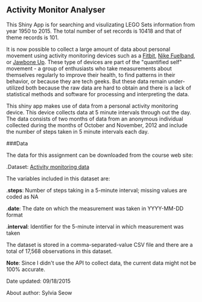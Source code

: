 ## Activity Monitor Analyser

This Shiny App is for searching and visulizating LEGO Sets information from year 1950 to 2015. The total number of set records is 10418 and that of theme records is 101.


It is now possible to collect a large amount of data about personal movement using activity monitoring devices such as a [Fitbit](http://www.fitbit.com), [Nike Fuelband](http://www.nike.com/us/en_us/c/nikeplus-fuelband), or [Jawbone Up](https://jawbone.com/up). These type of devices are part of the "quantified self" movement - a group of enthusiasts who take measurements about themselves regularly to improve their health, to find patterns in their behavior, or because they are tech geeks. But these data remain under-utilized both because the raw data are hard to obtain and there is a lack of statistical methods and software for processing and interpreting the data.

This shiny app makes use of data from a personal activity monitoring device. This device collects data at 5 minute intervals through out the day. The data consists of two months of data from an anonymous individual collected during the months of October and November, 2012 and include the number of steps taken in 5 minute intervals each day.

###Data

The data for this assignment can be downloaded from the course web site:

  .Dataset: [Activity monitoring data](https://d396qusza40orc.cloudfront.net/repdata%2Fdata%2Factivity.zip)

The variables included in this dataset are:

  .**steps**: Number of steps taking in a 5-minute interval; missing values are coded as NA

  .**date**: The date on which the measurement was taken in YYYY-MM-DD format

  .**interval**: Identifier for the 5-minute interval in which measurement was taken

The dataset is stored in a comma-separated-value CSV file and there are a total of 17,568 observations in this dataset. 

**Note**: Since I didn't use the API to collect data, the current data might not be 100% accurate.  

Date updated: 09/18/2015
  
About author: Sylvia Seow 